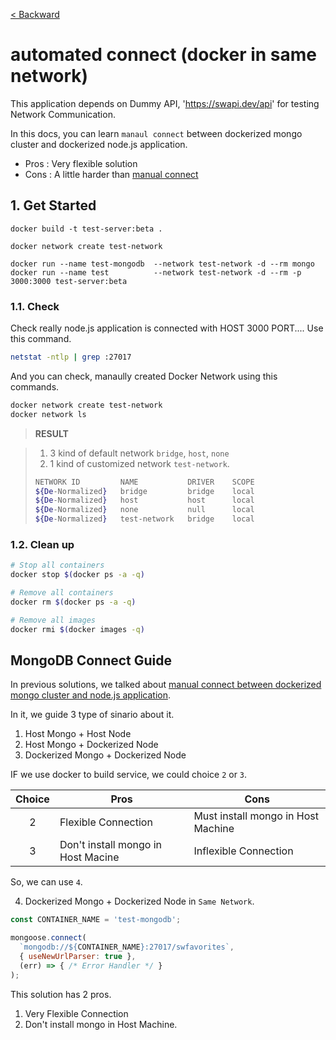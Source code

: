 [< Backward](../README.md)

# automated connect (docker in same network)

This application depends on Dummy API, 'https://swapi.dev/api' for testing Network Communication.

In this docs, you can learn `manaul connect` between dockerized mongo cluster and dockerized node.js application.

- Pros : Very flexible solution
- Cons : A little harder than [manual connect](../1.%20manual%20connect%20(dockerized%20mongodb%26node.js)/README.md)

## 1. Get Started

```
docker build -t test-server:beta .

docker network create test-network

docker run --name test-mongodb  --network test-network -d --rm mongo
docker run --name test          --network test-network -d --rm -p 3000:3000 test-server:beta
```

### 1.1. Check

Check really node.js application is connected with HOST 3000 PORT....
Use this command.

```sh
netstat -ntlp | grep :27017
```

And you can check, manaully created Docker Network using this commands.

```sh
docker network create test-network
docker network ls
```

> **RESULT**

> 1. 3 kind of default network `bridge`, `host`, `none`
> 2. 1 kind of customized network `test-network`.
> ```sh
> NETWORK ID         NAME           DRIVER    SCOPE
> ${De-Normalized}   bridge         bridge    local
> ${De-Normalized}   host           host      local
> ${De-Normalized}   none           null      local
> ${De-Normalized}   test-network   bridge    local
> ```
### 1.2. Clean up

```sh
# Stop all containers
docker stop $(docker ps -a -q)

# Remove all containers
docker rm $(docker ps -a -q)

# Remove all images
docker rmi $(docker images -q) 
```

## MongoDB Connect Guide

In previous solutions, we talked about [manual connect between dockerized mongo cluster and node.js application](../1.%20manual%20connect%20(dockerized%20mongodb%26node.js)/README.md).

In it, we guide 3 type of sinario about it.

1. Host Mongo + Host Node
2. Host Mongo + Dockerized Node
3. Dockerized Mongo + Dockerized Node

IF we use docker to build service, we could choice `2` or `3`.<br>

| Choice | Pros                                 | Cons                                  |
| :----: | ------------------------------------ | ------------------------------------- |
| 2      | Flexible Connection                  | Must install mongo in Host Machine    |
| 3      | Don't install mongo in Host Macine   | Inflexible Connection                 |

So, we can use `4`.

4. Dockerized Mongo + Dockerized Node in `Same Network`.

```js
const CONTAINER_NAME = 'test-mongodb';

mongoose.connect(
  `mongodb://${CONTAINER_NAME}:27017/swfavorites`,
  { useNewUrlParser: true },
  (err) => { /* Error Handler */ }
);
```

This solution has 2 pros.

1. Very Flexible Connection
2. Don't install mongo in Host Machine.